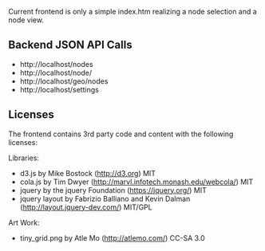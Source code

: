 Current frontend is only a simple index.htm realizing a node selection and a node view.

Backend JSON API Calls
----------------------

- http://localhost/nodes
- http://localhost/node/<node name>
- http://localhost/geo/nodes
- http://localhost/settings


Licenses
--------

The frontend contains 3rd party code and content with the following licenses:

Libraries:

- d3.js			by Mike Bostock (http://d3.org) MIT
- cola.js		by Tim Dwyer (http://marvl.infotech.monash.edu/webcola/) MIT
- jquery		by the jquery Foundation (https://jquery.org/) MIT
- jquery layout		by Fabrizio Balliano and Kevin Dalman (http://layout.jquery-dev.com/) MIT/GPL

Art Work:

- tiny_grid.png 	by Atle Mo (http://atlemo.com/) CC-SA 3.0
